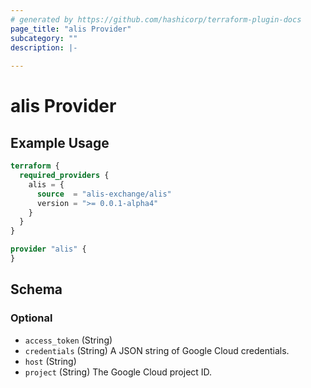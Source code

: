 ```yaml
---
# generated by https://github.com/hashicorp/terraform-plugin-docs
page_title: "alis Provider"
subcategory: ""
description: |-
  
---
```


# alis Provider



## Example Usage

```terraform
terraform {
  required_providers {
    alis = {
      source  = "alis-exchange/alis"
      version = ">= 0.0.1-alpha4"
    }
  }
}

provider "alis" {
}
```

<!-- schema generated by tfplugindocs -->
## Schema

### Optional

- `access_token` (String)
- `credentials` (String) A JSON string of Google Cloud credentials.
- `host` (String)
- `project` (String) The Google Cloud project ID.
